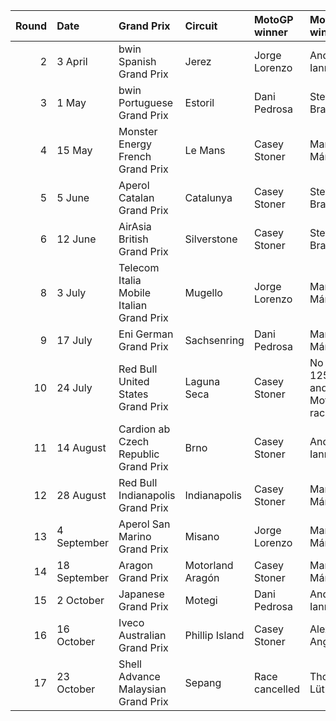 |   Round | Date         | Grand Prix                               | Circuit          | MotoGP winner   | Moto2 winner            | 125cc winner            | Report   |
|--------:|:-------------|:-----------------------------------------|:-----------------|:----------------|:------------------------|:------------------------|:---------|
|       2 | 3 April      | bwin Spanish Grand Prix                  | Jerez            | Jorge Lorenzo   | Andrea Iannone          | Nicolás Terol           | Report   |
|       3 | 1 May        | bwin Portuguese Grand Prix               | Estoril          | Dani Pedrosa    | Stefan Bradl            | Nicolás Terol           | Report   |
|       4 | 15 May       | Monster Energy French Grand Prix         | Le Mans          | Casey Stoner    | Marc Márquez            | Maverick Viñales        | Report   |
|       5 | 5 June       | Aperol Catalan Grand Prix                | Catalunya        | Casey Stoner    | Stefan Bradl            | Nicolás Terol           | Report   |
|       6 | 12 June      | AirAsia British Grand Prix               | Silverstone      | Casey Stoner    | Stefan Bradl            | Jonas Folger            | Report   |
|       8 | 3 July       | Telecom Italia Mobile Italian Grand Prix | Mugello          | Jorge Lorenzo   | Marc Márquez            | Nicolás Terol           | Report   |
|       9 | 17 July      | Eni German Grand Prix                    | Sachsenring      | Dani Pedrosa    | Marc Márquez            | Héctor Faubel           | Report   |
|      10 | 24 July      | Red Bull United States Grand Prix        | Laguna Seca      | Casey Stoner    | No 125cc and Moto2 race | No 125cc and Moto2 race | Report   |
|      11 | 14 August    | Cardion ab Czech Republic Grand Prix     | Brno             | Casey Stoner    | Andrea Iannone          | Sandro Cortese          | Report   |
|      12 | 28 August    | Red Bull Indianapolis Grand Prix         | Indianapolis     | Casey Stoner    | Marc Márquez            | Nicolás Terol           | Report   |
|      13 | 4 September  | Aperol San Marino Grand Prix             | Misano           | Jorge Lorenzo   | Marc Márquez            | Nicolás Terol           | Report   |
|      14 | 18 September | Aragon Grand Prix                        | Motorland Aragón | Casey Stoner    | Marc Márquez            | Nicolás Terol           | Report   |
|      15 | 2 October    | Japanese Grand Prix                      | Motegi           | Dani Pedrosa    | Andrea Iannone          | Johann Zarco            | Report   |
|      16 | 16 October   | Iveco Australian Grand Prix              | Phillip Island   | Casey Stoner    | Alex de Angelis         | Sandro Cortese          | Report   |
|      17 | 23 October   | Shell Advance Malaysian Grand Prix       | Sepang           | Race cancelled  | Thomas Lüthi            | Maverick Viñales        | Report   |